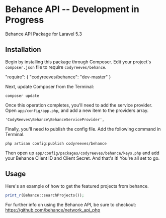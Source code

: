 Behance API -- Development in Progress 
=======

Behance API Package for Laravel 5.3

## Installation

Begin by installing this package through Composer. Edit your project's `composer.json` file to require `codyreeves/behance`.

  "require": {
    "codyreeves/behance": "dev-master"
  }

Next, update Composer from the Terminal:

    composer update

Once this operation completes, you'll need to add the service provider. Open `app/config/app.php`, and add a new item to the providers array.

    'CodyReeves\Behance\BehanceServiceProvider',

Finally, you'll need to publish the config file. Add the following command in Terminal.

    php artisan config:publish codyreeves/behance

Then open up `app/config/packages/codyreeves/behance/keys.php` and add your Behance Client ID and Client Secret. And that's it! You're all set to go.

## Usage

Here's an example of how to get the featured projects from behance.

```php
print_r(Behance::searchProjects());
```

For further info on using the Behance API, be sure to checkout: https://github.com/behance/network_api_php
